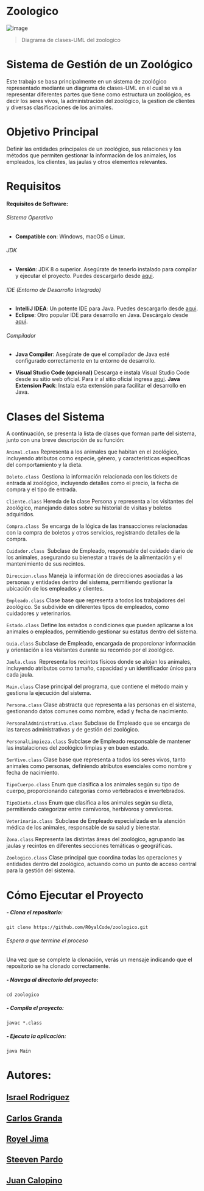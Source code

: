 # Zoologico

![image](https://github.com/user-attachments/assets/baaf0ddc-b2d6-4f7d-a1d5-2242d1b748c1)

> Diagrama de clases-UML del zoologico


# Sistema de Gestión de un Zoológico

Este trabajo se basa principalmente en un sistema de zoológico representado mediante un diagrama de clases-UML en el cual se va a representar diferentes partes que tiene como estructura un zoológico, es decir los seres vivos, la administración del zoológico, la gestion de clientes y diversas clasificaciones de los animales.

# Objetivo Principal

Definir las entidades principales de un zoológico, sus relaciones y los métodos que permiten gestionar la información de los animales, los empleados, los clientes, las jaulas y otros elementos relevantes.

# Requisitos
#### Requisitos de Software:
###### Sistema Operativo
- **Compatible con**: Windows, macOS o Linux.

###### JDK
- **Versión**: JDK 8 o superior. Asegúrate de tenerlo instalado para compilar y ejecutar el proyecto. Puedes descargarlo desde [aqui](https://www.oracle.com/java/technologies/downloads/#java8).

###### IDE (Entorno de Desarrollo Integrado)
- **IntelliJ IDEA**: Un potente IDE para Java. Puedes descargarlo desde [aqui](https://www.jetbrains.com/idea/download/?section=windows).
- **Eclipse**: Otro popular IDE para desarrollo en Java. Descárgalo desde [aqui](https://www.eclipse.org/downloads/packages/installer).

###### Compilador
- **Java Compiler**: Asegúrate de que el compilador de Java esté configurado correctamente en tu entorno de desarrollo.

- **Visual Studio Code (opcional)**
Descarga e instala Visual Studio Code desde su sitio web oficial. Para ir al sitio oficial ingresa [aqui](https://code.visualstudio.com/).
**Java Extension Pack**: Instala esta extensión para facilitar el desarrollo en Java.

# Clases del Sistema
A continuación, se presenta la lista de clases que forman parte del sistema, junto con una breve descripción de su función:

`Animal.class` Representa a los animales que habitan en el zoológico, incluyendo atributos como especie, género, y características específicas del comportamiento y la dieta.

`Boleto.class `Gestiona la información relacionada con los tickets de entrada al zoológico, incluyendo detalles como el precio, la fecha de compra y el tipo de entrada.

`Cliente.class` Hereda de la clase Persona y representa a los visitantes del zoológico, manejando datos sobre su historial de visitas y boletos adquiridos.

`Compra.class `Se encarga de la lógica de las transacciones relacionadas con la compra de boletos y otros servicios, registrando detalles de la compra.

`Cuidador.class `Subclase de Empleado, responsable del cuidado diario de los animales, asegurando su bienestar a través de la alimentación y el mantenimiento de sus recintos.

`Direccion.class` Maneja la información de direcciones asociadas a las personas y entidades dentro del sistema, permitiendo gestionar la ubicación de los empleados y clientes.

`Empleado.class` Clase base que representa a todos los trabajadores del zoológico. Se subdivide en diferentes tipos de empleados, como cuidadores y veterinarios.

`Estado.class` Define los estados o condiciones que pueden aplicarse a los animales o empleados, permitiendo gestionar su estatus dentro del sistema.

`Guia.class` Subclase de Empleado, encargada de proporcionar información y orientación a los visitantes durante su recorrido por el zoológico.

`Jaula.class `Representa los recintos físicos donde se alojan los animales, incluyendo atributos como tamaño, capacidad y un identificador único para cada jaula.

`Main.class` Clase principal del programa, que contiene el método main y gestiona la ejecución del sistema.

`Persona.class` Clase abstracta que representa a las personas en el sistema, gestionando datos comunes como nombre, edad y fecha de nacimiento.

`PersonalAdministrativo.class` Subclase de Empleado que se encarga de las tareas administrativas y de gestión del zoológico.

`PersonalLimpieza.class` Subclase de Empleado responsable de mantener las instalaciones del zoológico limpias y en buen estado.

`SerVivo.class` Clase base que representa a todos los seres vivos, tanto animales como personas, definiendo atributos esenciales como nombre y fecha de nacimiento.

`TipoCuerpo.class` Enum que clasifica a los animales según su tipo de cuerpo, proporcionando categorías como vertebrados e invertebrados.

`TipoDieta.class` Enum que clasifica a los animales según su dieta, permitiendo categorizar entre carnívoros, herbívoros y omnívoros.

`Veterinario.class `Subclase de Empleado especializada en la atención médica de los animales, responsable de su salud y bienestar.

`Zona.class` Representa las distintas áreas del zoológico, agrupando las jaulas y recintos en diferentes secciones temáticas o geográficas.

`Zoologico.class` Clase principal que coordina todas las operaciones y entidades dentro del zoológico, actuando como un punto de acceso central para la gestión del sistema.
  
# Cómo Ejecutar el Proyecto

##### - Clona el repositorio: 

    git clone https://github.com/R0yalCode/zoologico.git

###### Espera a que termine el proceso
Una vez que se complete la clonación, verás un mensaje indicando que el repositorio se ha clonado correctamente.

##### - Navega al directorio del proyecto:
    cd zoologico

##### - Compila el proyecto:
    javac *.class

##### - Ejecuta la aplicación:
    java Main




# Autores: 
## [Israel Rodriguez](https://github.com/IsraelSRodriguezT)
## [Carlos Granda](https://github.com/Carlosjosu)
## [Royel Jima](https://github.com/R0yalCode)
## [Steeven Pardo](https://github.com/Dan1el17)
## [Juan Calopino](https://github.com/JuaaanCalopino)
